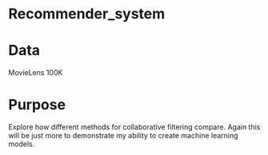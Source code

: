 # Recommender_system

# Data
MovieLens 100K

# Purpose
Explore how different methods for collaborative filtering compare. Again this will be just more to demonstrate my 
ability to create machine learning models.